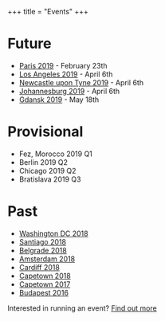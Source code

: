 +++
title = "Events"
+++

<!-- Please consider adding your event to  https://github.com/jumpingrivers/meetingsR -->

# Future
* [Paris 2019](https://paris2019.satrdays.org/) - February 23th
* [Los Angeles 2019](http://losangeles2019.satrdays.org) - April 6th
* [Newcastle upon Tyne 2019](https://newcastle2019.satrdays.org/) - April 6th
* [Johannesburg 2019](https://joburg2019.satrdays.org) - April 6th
* [Gdansk 2019](https://gdansk2019.satrdays.org/) - May 18th


# Provisional

* Fez, Morocco 2019 Q1
* Berlin 2019 Q2
* Chicago 2019 Q2
* Bratislava 2019 Q3

# Past
* [Washington DC 2018](https://dc2018.satrdays.org)
* [Santiago 2018](https://santiago2018.satrdays.org)
* [Belgrade 2018](https://belgrade2018.satrdays.org)
* [Amsterdam 2018](https://amsterdam2018.satrdays.org)
* [Cardiff 2018](http://cardiff2018.satrdays.org/)
* [Capetown 2018](http://capetown2018.satrdays.org/)
* [Capetown 2017](http://capetown2017.satrdays.org/)
* [Budapest 2016](http://budapest2016.satrdays.org/)

Interested in running an event? [Find out more](https://knowledgebase.satrdays.org/newevents/)
